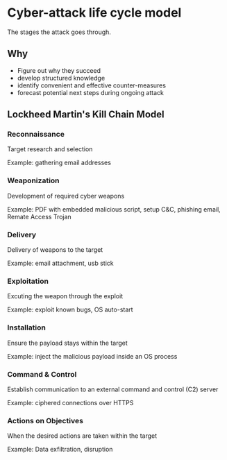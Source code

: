 # Cyber-attack life cycle model
The stages the attack goes through.

## Why
- Figure out why they succeed
- develop structured knowledge
- identify convenient and effective counter-measures
- forecast potential next steps during ongoing attack

## Lockheed Martin's Kill Chain Model
### Reconnaissance
Target research and selection

Example: gathering email addresses

### Weaponization
Development of required cyber weapons

Example: PDF with embedded malicious script, setup C&C, phishing email, Remate Access Trojan

### Delivery
Delivery of weapons to the target

Example: email attachment, usb stick

### Exploitation
Excuting the weapon through the exploit

Example: exploit known bugs, OS auto-start

### Installation
Ensure the payload stays within the target

Example: inject the malicious payload inside an OS process

### Command & Control
Establish communication to an external command and control (C2) server

Example: ciphered connections over HTTPS

### Actions on Objectives

When the desired actions are taken within the target

Example: Data exfiltration, disruption